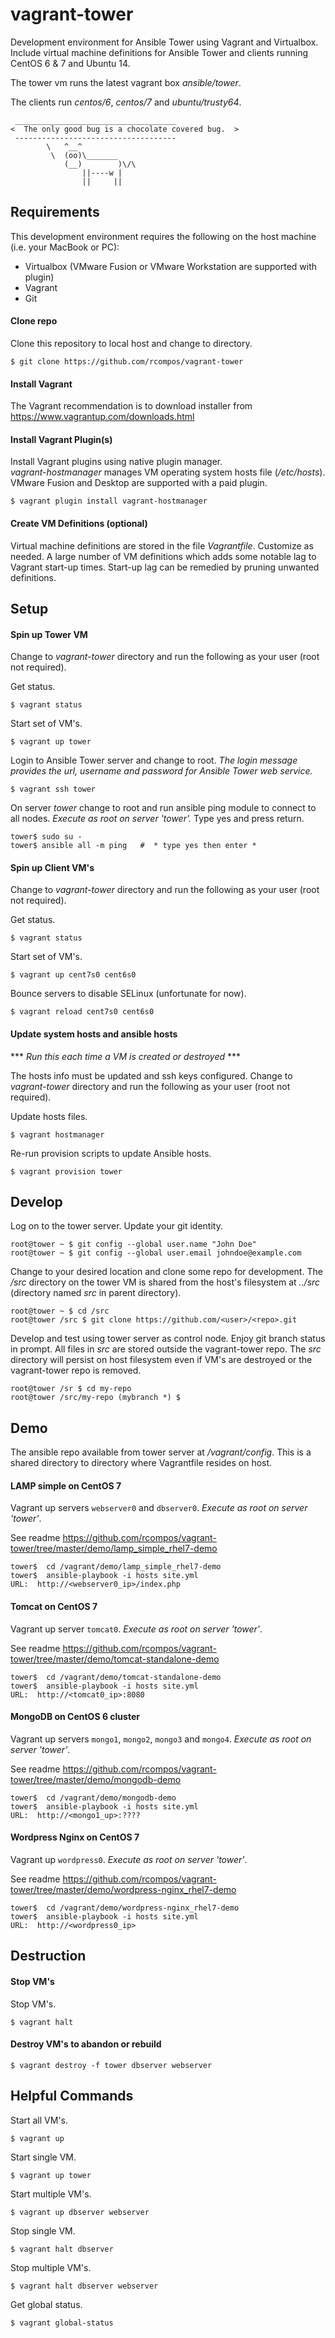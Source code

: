 # vagrant-tower

Development environment for Ansible Tower using Vagrant and Virtualbox.
Include virtual machine definitions for Ansible Tower and clients running CentOS 6 & 7 and Ubuntu 14.

The tower vm runs the latest vagrant box *ansible/tower*.

The clients run *centos/6*, *centos/7* and *ubuntu/trusty64*.

```
 ____________________________________
<  The only good bug is a chocolate covered bug.  >
 ------------------------------------
        \   ^__^
         \  (oo)\_______
            (__)        )\/\
                ||----w |
                ||     ||
```
## Requirements

This development environment requires the following on the host machine (i.e. your MacBook or PC):

  - Virtualbox (VMware Fusion or VMware Workstation are supported with plugin)
  - Vagrant
  - Git

#### Clone repo
Clone this repository to local host and change to directory.

`$ git clone https://github.com/rcompos/vagrant-tower`

#### Install Vagrant

The Vagrant recommendation is to download installer from https://www.vagrantup.com/downloads.html

#### Install Vagrant Plugin(s)

Install Vagrant plugins using native plugin manager.  
*vagrant-hostmanager* manages VM operating system hosts file (*/etc/hosts*).
VMware Fusion and Desktop are supported with a paid plugin.

`$ vagrant plugin install vagrant-hostmanager`

#### Create VM Definitions (optional)

Virtual machine definitions are stored in the file *Vagrantfile*.  Customize as needed.
A large number of VM definitions which adds some notable lag to Vagrant start-up times.
Start-up lag can be remedied by pruning unwanted definitions.

## Setup
#### Spin up Tower VM

Change to *vagrant-tower* directory and run the following as your user (root not required).

Get status.

`$ vagrant status`

Start set of VM's.

`$ vagrant up tower`

Login to Ansible Tower server and change to root. 
*The login message provides the url, username and password for Ansible Tower web service.*

`$ vagrant ssh tower`

On server *tower* change to root and run ansible ping module to connect to all nodes.
*Execute as root on server 'tower'.*  Type yes and press return.

```
tower$ sudo su -
tower$ ansible all -m ping   #  * type yes then enter *
```

#### Spin up Client VM's

Change to *vagrant-tower* directory and run the following as your user (root not required).

Get status.

`$ vagrant status`

Start set of VM's.

`$ vagrant up cent7s0 cent6s0`

Bounce servers to disable SELinux (unfortunate for now).

`$ vagrant reload cent7s0 cent6s0`


#### Update system hosts and ansible hosts

*** _Run this each time a VM is created or destroyed_ ***

The hosts info must be updated and ssh keys configured.  Change to *vagrant-tower* directory and run the following as your user (root not required).

Update hosts files.

`$ vagrant hostmanager`

Re-run provision scripts to update Ansible hosts.

`$ vagrant provision tower`


## Develop

Log on to the tower server.  Update your git identity.

```
root@tower ~ $ git config --global user.name "John Doe"
root@tower ~ $ git config --global user.email johndoe@example.com
```

Change to your desired location and clone some repo for development.
The */src* directory on the tower VM is shared from the host's filesystem at *../src* (directory named *src* in parent directory).

```
root@tower ~ $ cd /src
root@tower /src $ git clone https://github.com/<user>/<repo>.git
```

Develop and test using tower server as control node.  Enjoy git branch status in prompt.
All files in *src* are stored outside the vagrant-tower repo.
The *src* directory will persist on host filesystem even if VM's are destroyed or the vagrant-tower repo is removed.

```
root@tower /sr $ cd my-repo
root@tower /src/my-repo (mybranch *) $
```

## Demo

The ansible repo available from tower server at */vagrant/config*.
This is a shared directory to directory where Vagrantfile resides on host.

#### LAMP simple on CentOS 7 
Vagrant up servers `webserver0` and `dbserver0`.  *Execute as root on server 'tower'*.

See readme https://github.com/rcompos/vagrant-tower/tree/master/demo/lamp_simple_rhel7-demo

```
tower$  cd /vagrant/demo/lamp_simple_rhel7-demo
tower$  ansible-playbook -i hosts site.yml
URL:  http://<webserver0_ip>/index.php
```

#### Tomcat on CentOS 7
Vagrant up server `tomcat0`.  *Execute as root on server 'tower'*.

See readme https://github.com/rcompos/vagrant-tower/tree/master/demo/tomcat-standalone-demo

```
tower$  cd /vagrant/demo/tomcat-standalone-demo
tower$  ansible-playbook -i hosts site.yml
URL:  http://<tomcat0_ip>:8080
```

#### MongoDB on CentOS 6 cluster
Vagrant up servers `mongo1`, `mongo2`, `mongo3` and `mongo4`.  *Execute as root on server 'tower'*.

See readme https://github.com/rcompos/vagrant-tower/tree/master/demo/mongodb-demo

```
tower$  cd /vagrant/demo/mongodb-demo
tower$  ansible-playbook -i hosts site.yml
URL:  http://<mongo1_up>:????
```

#### Wordpress Nginx on CentOS 7
Vagrant up `wordpress0`.  *Execute as root on server 'tower'*.

See readme https://github.com/rcompos/vagrant-tower/tree/master/demo/wordpress-nginx_rhel7-demo

```
tower$  cd /vagrant/demo/wordpress-nginx_rhel7-demo
tower$  ansible-playbook -i hosts site.yml
URL:  http://<wordpress0_ip>
```

## Destruction

#### Stop VM's

Stop VM's.

`$ vagrant halt`

#### Destroy VM's to abandon or rebuild

`$ vagrant destroy -f tower dbserver webserver`

## Helpful Commands

Start all VM's.

`$ vagrant up`

Start single VM.

`$ vagrant up tower`

Start multiple VM's.

`$ vagrant up dbserver webserver`

Stop single VM.

`$ vagrant halt dbserver`

Stop multiple VM's.

`$ vagrant halt dbserver webserver`

Get global status.

`$ vagrant global-status`
